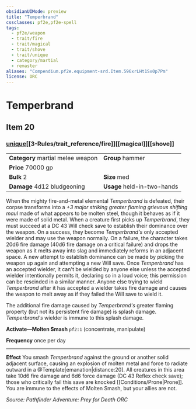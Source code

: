 ```yaml
---
obsidianUIMode: preview
title: "Temperbrand"
cssclasses: pf2e,pf2e-spell
tags:
  - pf2e/weapon
  - trait/fire
  - trait/magical
  - trait/shove
  - trait/unique
  - category/martial
  - remaster
aliases: "Compendium.pf2e.equipment-srd.Item.596xrLHt1Sx0p7Pm"
license: ORC
---
```

# Temperbrand
## Item 20
### [unique](unique "Unique Rarity Trait")[[3-Rules/trait_reference/fire]][[magical]][[shove]]

|  |  |
| -- | -- |
| **Category** martial melee weapon | **Group** hammer |
| **Price** 70000 gp |  |
| **Bulk** 2 | **Size** med |
| **Damage** 4d12 bludgeoning  | **Usage** held-in-two-hands |



When the mighty fire-and-metal elemental _Temperbrand_ is defeated, their corpse transforms into a _+3 major striking greater flaming grievous shifting maul_ made of what appears to be molten steel, though it behaves as if it were made of solid metal. When a creature first picks up _Temperbrand_, they must succeed at a DC 43 Will check save to establish their dominance over the weapon. On a success, they become _Temperbrand's_ only accepted wielder and may use the weapon normally. On a failure, the character takes 20d6 fire damage (40d6 fire damage on a critical failure) and drops the weapon as it melts away into slag and immediately reforms in an adjacent space. A new attempt to establish dominance can be made by picking the weapon up again and attempting a new Will save. Once _Temperbrand_ has an accepted wielder, it can't be wielded by anyone else unless the accepted wielder intentionally permits it, declaring so in a loud voice; this permission can be rescinded in a similar manner. Anyone else trying to wield _Temperbrand_ after it has accepted a wielder takes fire damage and causes the weapon to melt away as if they failed the Will save to wield it.

The additional fire damage caused by _Temperbrand's_ greater flaming property (but not its persistent fire damage) is splash damage. _Temperbrand's_ wielder is immune to this splash damage.

**Activate—Molten Smash** `pf2:1` (concentrate, manipulate)

**Frequency** once per day

* * *

**Effect** You smash _Temperbrand_ against the ground or another solid adjacent surface, causing an explosion of molten metal and force to radiate outward in a @Template\[emanation|distance:20\]. All creatures in this area take 10d6 fire damage and 6d6 force damage (DC 43 Reflex check save); those who critically fail this save are knocked [[Conditions/Prone|Prone]]. You are immune to the effects of Molten Smash, but your allies are not.

*Source: Pathfinder Adventure: Prey for Death*
*ORC*